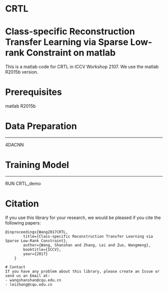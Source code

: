 # CRTL
# Class-specific Reconstruction Transfer Learning via Sparse Low-rank Constraint on matlab

This is a matlab code for CRTL in ICCV Workshop 2107. We use the matlab R2015b version. 

# Prerequisites

matlab R2015b

# Data Preparation
---------------
4DACNN

# Training Model
---------------

RUN CRTL_demo


# Citation
If you use this library for your research, we would be pleased if you cite the following papers:

    @inproceedings{Wang2017CRTL,
  			title={Class-specific Reconstruction Transfer Learning via Sparse Low-Rank Constraint},
  			author={Wang, Shanshan and Zhang, Lei and Zuo, Wangmeng},
  			booktitle={ICCV},
  			year={2017}
		}
    
 
```
# Contact
If you have any problem about this library, please create an Issue or send us an Email at:
- wangshanshan@cqu.edu.cn
- leizhang@cqu.edu.cn
